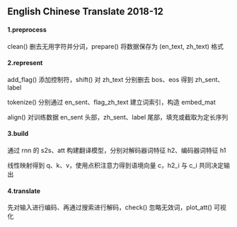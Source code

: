 ## English Chinese Translate 2018-12

#### 1.preprocess

clean() 删去无用字符并分词，prepare() 将数据保存为 (en_text, zh_text) 格式

#### 2.represent

add_flag() 添加控制符，shift() 对 zh_text 分别删去 bos、eos 得到 zh_sent、label

tokenize() 分别通过 en_sent、flag_zh_text 建立词索引，构造 embed_mat

align() 对训练数据 en_sent 头部，zh_sent、label 尾部，填充或截取为定长序列

#### 3.build

通过 rnn 的 s2s、att 构建翻译模型，分别对解码器词特征 h2、编码器词特征 h1

线性映射得到 q、k、v，使用点积注意力得到语境向量 c，h2_i 与 c_i 共同决定输出

#### 4.translate

先对输入进行编码、再通过搜索进行解码，check() 忽略无效词，plot_att() 可视化